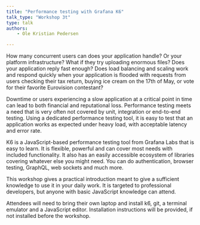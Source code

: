 ```yaml
---
title: "Performance testing with Grafana K6"
talk_type: "Workshop 3t"
type: talk
authors:
    - Ole Kristian Pedersen

---
```

How many concurrent users can does your application handle? Or your platform infrastructure? What if they try uploading enormous files? Does your application reply fast enough? Does load balancing and scaling work and respond quickly when your application is flooded with requests from users checking their tax return, buying ice cream on the 17th of May, or vote for their favorite Eurovision contestant?

Downtime or users experiencing a slow application at a critical point in time can lead to both financial and reputational loss. Performance testing meets a need that is very often not covered by unit, integration or end-to-end testing. Using a dedicated performance testing tool, it is easy to test that an application works as expected under heavy load, with acceptable latency and error rate.

K6 is a JavaScript-based performance testing tool from Grafana Labs that is easy to learn. It is flexible, powerful and can cover most needs with included functionality. It also has an easily accessible ecosystem of libraries covering whatever else you might need. You can do authentication, browser testing, GraphQL, web sockets and much more.

This workshop gives a practical introduction meant to give a sufficient knowledge to use it in your daily work. It is targeted to professional developers, but anyone with basic JavaScript knowledge can attend.

Attendees will need to bring their own laptop and install k6, git, a terminal emulator and a JavaScript editor. Installation instructions will be provided, if not installed before the workshop.
